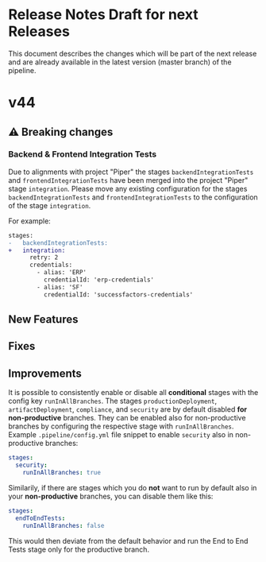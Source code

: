 # Release Notes Draft for next Releases

This document describes the changes which will be part of the next release and are already available in the latest version (master branch) of the pipeline.

# v44

## :warning: Breaking changes

### Backend & Frontend Integration Tests

Due to alignments with project "Piper" the stages `backendIntegrationTests` and `frontendIntegrationTests` have been merged into the project "Piper" stage `integration`. 
Please move any existing configuration for the stages `backendIntegrationTests` and `frontendIntegrationTests` to the configuration of the stage `integration`.

For example:

```diff
stages:
-   backendIntegrationTests:
+   integration:
      retry: 2
      credentials:
        - alias: 'ERP'
          credentialId: 'erp-credentials'
        - alias: 'SF'
          credentialId: 'successfactors-credentials'
```

## New Features

## Fixes

## Improvements

It is possible to consistently enable or disable all **conditional** stages with the config key `runInAllBranches`.
The stages `productionDeployment`, `artifactDeployment`, `compliance`, and `security` are by default disabled **for non-productive** branches.
They can be enabled also for non-productive branches by configuring the respective stage with `runInAllBranches`.
Example `.pipeline/config.yml` file snippet to enable `security` also in non-productive branches:

```yaml
stages:
  security:
    runInAllBranches: true
```

Similarily, if there are stages which you do **not** want to run by default also in your **non-productive** branches, you can disable them like this:

```yaml
stages:
  endToEndTests:
    runInAllBranches: false
```

This would then deviate from the default behavior and run the End to End Tests stage only for the productive branch.
